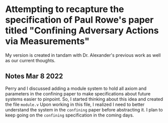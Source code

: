# Attempting to recapture the specification of Paul Rowe's paper titled "Confining Adversary Actions via Measurements"

My version is created in tandam with Dr. Alexander's previous work as well as our current thoughts. 

## Notes Mar 8 2022
Perry and I discussed adding a module system to hold all axiom and parameters in the confining paper to make specifications about future systems easier to pinpoint. So, I started thinking about this idea and created the file `module.v` Upon working in this file, I realized I need to better understand the system in the `confining` paper before abstracting it. I plan to keep going on the `confining` specification in the coming days. 
